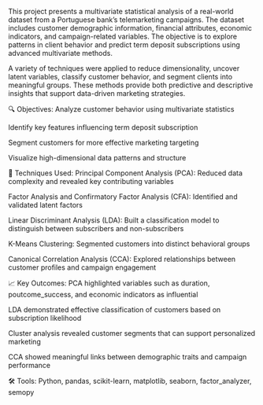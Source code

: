 This project presents a multivariate statistical analysis of a real-world dataset from a Portuguese bank’s telemarketing campaigns. The dataset includes customer demographic information, financial attributes, economic indicators, and campaign-related variables. The objective is to explore patterns in client behavior and predict term deposit subscriptions using advanced multivariate methods.

A variety of techniques were applied to reduce dimensionality, uncover latent variables, classify customer behavior, and segment clients into meaningful groups. These methods provide both predictive and descriptive insights that support data-driven marketing strategies.

🔍 Objectives:
Analyze customer behavior using multivariate statistics

Identify key features influencing term deposit subscription

Segment customers for more effective marketing targeting

Visualize high-dimensional data patterns and structure

🧪 Techniques Used:
Principal Component Analysis (PCA): Reduced data complexity and revealed key contributing variables

Factor Analysis and Confirmatory Factor Analysis (CFA): Identified and validated latent factors

Linear Discriminant Analysis (LDA): Built a classification model to distinguish between subscribers and non-subscribers

K-Means Clustering: Segmented customers into distinct behavioral groups

Canonical Correlation Analysis (CCA): Explored relationships between customer profiles and campaign engagement

📈 Key Outcomes:
PCA highlighted variables such as duration, poutcome_success, and economic indicators as influential

LDA demonstrated effective classification of customers based on subscription likelihood

Cluster analysis revealed customer segments that can support personalized marketing

CCA showed meaningful links between demographic traits and campaign performance

🛠 Tools:
Python, pandas, scikit-learn, matplotlib, seaborn, factor_analyzer, semopy
